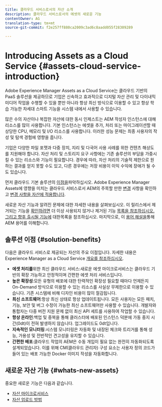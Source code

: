 ```yaml
---
title: 클라우드 서비스로서의 자산 소개
description: 클라우드 서비스로서의 에셋의 새로운 기능
contentOwner: AG
translation-type: tm+mt
source-git-commit: f2e257ff880ca2009c3ad6c8aadd055f28309289

---
```



# Introducing Assets as a Cloud Service {#assets-cloud-service-introduction}

<!-- Need review information from gklebus -->

Adobe Experience Manager Assets as a Cloud Service는 클라우드 기반의 PaaS 솔루션을 제공하므로 기업은 신속하고 효과적으로 디지털 자산 관리 및 다이내믹 미디어 작업을 수행할 수 있을 뿐만 아니라 항상 최신 방식으로 이용할 수 있고 항상 학습 가능한 차세대 스마트 기능을 시스템 내에서 사용할 수 있습니다.

많은 수의 자산이나 복잡한 자산에 대한 동시 인제스트는 AEM 작성자 인스턴스에 대해 리소스를 많이 사용합니다. 기본 인스턴스는 에셋을 추가, 처리 또는 마이그레이션할 때 상당한 CPU, 메모리 및 I/O 리소스를 사용합니다. 이러한 성능 문제는 최종 사용자의 작성 및 탐색 경험에 영향을 줍니다.

기업은 다양한 파일 포맷과 다중 장치, 지리 및 다국어 사용 사례를 위한 컨텐츠 해상도를 지원해야 합니다. 자산 처리 및 스토리지 요구 사항에는 기존 솔루션의 부담을 가중시킬 수 있는 리소스와 기능이 필요합니다. 경우에 따라, 자산 처리의 기술적 제한으로 원하는 결과를 얻지 못할 수도 있고, 다른 경우에는 저장 비용이 이익 수익에 장애가 될 수도 있습니다.

먼저 클라우드 기본 솔루션의 [이점을](#solution-benefits)파악하십시오. Adobe Experience Manager Assets에 영향을 미치는 클라우드 서비스로서 AEM의 주목할 만한 [변경](/help/release-notes/aem-cloud-changes.md) 사항을 확인하고 [변경 사항을 자산에 적용합니다](/help/assets/assets-cloud-changes.md).

새로운 자산 기능과 [](#whats-new-assets) 알려진 문제에 [](/help/release-notes/known-issues.md)대한 자세한 내용을 살펴보십시오. 이 릴리스에서 제거되는 기능을 [확인하려면](/help/release-notes/deprecated-removed-features.md) 더 이상 사용되지 않거나 제거된 기능 [목록을 참조하십시오. 그리고 향후 출시될 기능에](/help/release-notes/known-issues.md#upcoming-assets-capabilities) 대한목록을 참조하십시오. 마지막으로, 이 [용어 해설을](/help/overview/terminology.md)통해 AEM 용어를 이해합니다.

## 솔루션 이점 {#solution-benefits}

다음은 클라우드 서비스로 제공되는 자산의 주요 이점입니다. 자세한 내용은 Experience Manager as a Cloud Service [개요를 참조하십시오](/help/overview/introduction.md).

* **에셋 처리를**&#x200B;위한 최신 클라우드 서비스:새로운 에셋 마이크로서비스는 클라우드 기반의 확장 가능하고 안정적이며 간편한 에셋 처리 서비스입니다.
* **높은 확장성**:모든 유형의 배포에 대한 탄력적인 확장성 필요할 때마다 언제든지 On-Demand 방식으로 이용할 수 있는 리소스를 사실상 무제한으로 이용할 수 있습니다. 기존 시스템에 비해 디자인 비용이 많이 절감됩니다.
* **최신 소프트웨어**:항상 최신 상태로 항상 업데이트됩니다. 모든 사용자는 모든 패치, 기능, 보안 및 버그 수정이 가능한 최신 소프트웨어만 사용할 수 있습니다. 개발자와 통합자는 다중 버전 지원 문제 없이 최신 API 세트를 사용하여 작업할 수 있습니다.
* **항상 온라인**:백업 및 중복을 통해 클러스터에 배포된 인스턴스 덕분에 가동 중지 시간(0dt)이 전혀 발생하지 않습니다. 업그레이드도 0dt입니다.
* **지속적인 모니터링**:시스템 모니터링은 자동화 및 내장된 체크와 트리거를 통해 성능, 가용성 및 전반적인 견고성을 유지할 수 있습니다.
* **간편한 배포**:클라우드 작업의 AEM은 수동 개입이 필요 없는 완전히 자동화되도록 설계되었습니다. 이를 위해 CM(클라우드 관리자) 구성 요소는 사용자 정의 코드가 들어 있는 배포 가능한 Docker 이미지 작성을 자동화합니다.

## 새로운 자산 기능 {#whats-new-assets}

중요한 새로운 기능은 다음과 같습니다.

* [자산 마이크로서비스](/help/assets/asset-microservices-overview.md)
* [자산 업로드 방법](/help/assets/add-assets.md)
